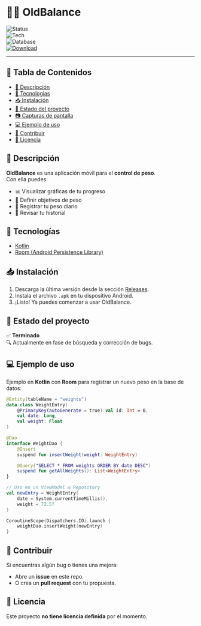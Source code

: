 # 🏋️‍♂️ OldBalance  

![Status](https://img.shields.io/badge/status-beta-orange)  
![Tech](https://img.shields.io/badge/made%20with-Kotlin-blueviolet)  
![Database](https://img.shields.io/badge/DB-Room-green)  
[![Download](https://img.shields.io/github/downloads/USUARIO/OldBalance/total?label=📦%20Descargas)](../../releases)  


---

## 📑 Tabla de Contenidos
- [📖 Descripción](#-descripción)  
- [🚀 Tecnologías](#-tecnologías)  
- [📥 Instalación](#-instalación)  
- [📌 Estado del proyecto](#-estado-del-proyecto)  
- [📷 Capturas de pantalla](#-capturas-de-pantalla)  
- [💻 Ejemplo de uso](#-ejemplo-de-uso)  
- [🤝 Contribuir](#-contribuir)  
- [📜 Licencia](#-licencia)  

## 📖 Descripción  
**OldBalance** es una aplicación móvil para el **control de peso**.  
Con ella puedes:  
- 📊 Visualizar gráficas de tu progreso  
- 🎯 Definir objetivos de peso  
- 📝 Registrar tu peso diario  
- 📂 Revisar tu historial  

## 🚀 Tecnologías  
- [Kotlin](https://kotlinlang.org/)  
- [Room (Android Persistence Library)](https://developer.android.com/training/data-storage/room)  

## 📥 Instalación  
1. Descarga la última versión desde la sección [Releases](../../releases).  
2. Instala el archivo `.apk` en tu dispositivo Android.  
3. ¡Listo! Ya puedes comenzar a usar OldBalance.  

## 📌 Estado del proyecto  
✅ **Terminado**  
🔍 Actualmente en fase de búsqueda y corrección de bugs.  

## 💻 Ejemplo de uso  

Ejemplo en **Kotlin** con **Room** para registrar un nuevo peso en la base de datos:  

```kotlin
@Entity(tableName = "weights")
data class WeightEntry(
    @PrimaryKey(autoGenerate = true) val id: Int = 0,
    val date: Long,
    val weight: Float
)

@Dao
interface WeightDao {
    @Insert
    suspend fun insertWeight(weight: WeightEntry)

    @Query("SELECT * FROM weights ORDER BY date DESC")
    suspend fun getAllWeights(): List<WeightEntry>
}

// Uso en un ViewModel o Repository
val newEntry = WeightEntry(
    date = System.currentTimeMillis(),
    weight = 72.5f
)

CoroutineScope(Dispatchers.IO).launch {
    weightDao.insertWeight(newEntry)
}
```

## 🤝 Contribuir  
Si encuentras algún bug o tienes una mejora:  
- Abre un **issue** en este repo.  
- O crea un **pull request** con tu propuesta.  

## 📜 Licencia  
Este proyecto **no tiene licencia definida** por el momento.  
